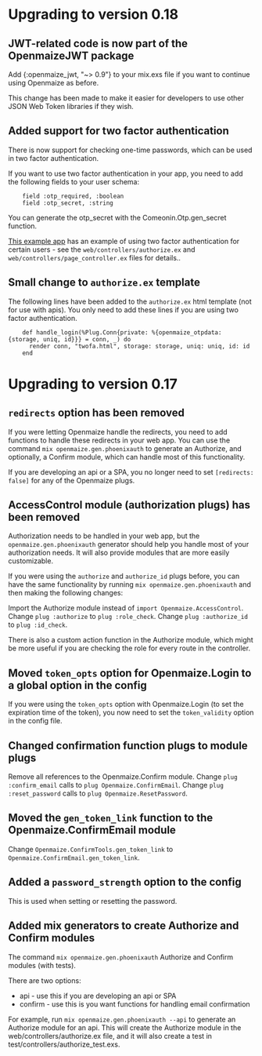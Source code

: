 # Upgrading to version 0.18

## JWT-related code is now part of the OpenmaizeJWT package

Add {:openmaize_jwt, "~> 0.9"} to your mix.exs file if you want to continue using Openmaize as before.

This change has been made to make it easier for developers to use other JSON Web Token libraries if they wish.

## Added support for two factor authentication

There is now support for checking one-time passwords, which can be used in two factor authentication.

If you want to use two factor authentication in your app, you need to add the following fields to your user schema:

```
    field :otp_required, :boolean
    field :otp_secret, :string
```

You can generate the otp_secret with the Comeonin.Otp.gen_secret function.

[This example app](https://github.com/riverrun/openmaize-phoenix) has an example of using two factor authentication for certain users - see the `web/controllers/authorize.ex` and `web/controllers/page_controller.ex` files for details..

## Small change to `authorize.ex` template

The following lines have been added to the `authorize.ex` html template (not for use with apis).
You only need to add these lines if you are using two factor authentication.

```
    def handle_login(%Plug.Conn{private: %{openmaize_otpdata: {storage, uniq, id}}} = conn, _) do
      render conn, "twofa.html", storage: storage, uniq: uniq, id: id
    end
```

# Upgrading to version 0.17

## `redirects` option has been removed

If you were letting Openmaize handle the redirects, you need to add functions
to handle these redirects in your web app. You can use the command
`mix openmaize.gen.phoenixauth` to generate an Authorize, and optionally,
a Confirm module, which can handle most of this functionality.

If you are developing an api or a SPA, you no longer need to set `[redirects: false]`
for any of the Openmaize plugs.

## AccessControl module (authorization plugs) has been removed

Authorization needs to be handled in your web app, but the `openmaize.gen.phoenixauth`
generator should help you handle most of your authorization needs. It will also
provide modules that are more easily customizable.

If you were using the `authorize` and `authorize_id` plugs before, you can have
the same functionality by running `mix openmaize.gen.phoenixauth` and then
making the following changes:

Import the Authorize module instead of `import Openmaize.AccessControl`.
Change `plug :authorize` to `plug :role_check`.
Change `plug :authorize_id` to `plug :id_check`.

There is also a custom action function in the Authorize module, which
might be more useful if you are checking the role for every route in
the controller.

## Moved `token_opts` option for Openmaize.Login to a global option in the config

If you were using the `token_opts` option with Openmaize.Login (to set the expiration
time of the token), you now need to set the `token_validity` option in the config
file.

## Changed confirmation function plugs to module plugs

Remove all references to the Openmaize.Confirm module.
Change `plug :confirm_email` calls to `plug Openmaize.ConfirmEmail`.
Change `plug :reset_password` calls to `plug Openmaize.ResetPassword`.

## Moved the `gen_token_link` function to the Openmaize.ConfirmEmail module

Change `Openmaize.ConfirmTools.gen_token_link` to `Openmaize.ConfirmEmail.gen_token_link`.

## Added a `password_strength` option to the config

This is used when setting or resetting the password.

## Added mix generators to create Authorize and Confirm modules

The command `mix openmaize.gen.phoenixauth` Authorize and Confirm modules
(with tests).

There are two options:

* api - use this if you are developing an api or SPA
* confirm - use this is you want functions for handling email confirmation

For example, run `mix openmaize.gen.phoenixauth --api` to generate an Authorize
module for an api. This will create the Authorize module in the web/controllers/authorize.ex
file, and it will also create a test in test/controllers/authorize_test.exs.
